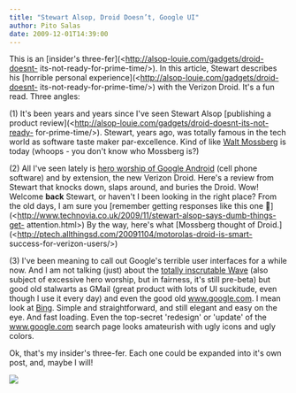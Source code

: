 ```yaml
---
title: "Stewart Alsop, Droid Doesn’t, Google UI"
author: Pito Salas
date: 2009-12-01T14:39:00
---
```




This is an [insider's three-fer](<http://alsop-louie.com/gadgets/droid-doesnt-
its-not-ready-for-prime-time/>). In this article, Stewart describes his
[horrible personal experience](<http://alsop-louie.com/gadgets/droid-doesnt-
its-not-ready-for-prime-time/>) with the Verizon Droid. It's a fun read. Three
angles:

(1) It's been years and years since I've seen Stewart Alsop [publishing a
product review](<http://alsop-louie.com/gadgets/droid-doesnt-its-not-ready-
for-prime-time/>). Stewart, years ago, was totally famous in the tech world as
software taste maker par-excellence. Kind of like [Walt
Mossberg](<http://ptech.allthingsd.com/>) is today (whoops - you don't know
who Mossberg is?)

(2) All I've seen lately is [hero worship of Google
Android](<http://www.businessweek.com/magazine/content/09_47/b4156028709435.htm?campaign_id=rss_topStories>)
(cell phone software) and by extension, the new Verizon Droid. Here's a review
from Stewart that knocks down, slaps around, and buries the Droid. Wow!
Welcome **back** Stewart, or haven't I been looking in the right place? From
the old days, I am sure you [remember getting responses like this one
🙂](<http://www.technovia.co.uk/2009/11/stewart-alsop-says-dumb-things-get-
attention.html>) By the way, here's what [Mossberg thought of
Droid.](<http://ptech.allthingsd.com/20091104/motorolas-droid-is-smart-
success-for-verizon-users/>)

(3) I've been meaning to call out Google's terrible user interfaces for a
while now. And I am not talking (just) about the [totally inscrutable
Wave](<https://wave.google.com/wave/?pli=1>) (also subject of excessive hero
worship, but in fairness, it's still pre-beta) but good old stalwarts as GMail
(great product with lots of UI suckitude, even though I use it every day) and
even the good old www.google.com. I mean look at
[Bing](<http://www.bing.com>). Simple and straightforward, and still elegant
and easy on the eye. And fast loading. Even the top-secret 'redesign' or
'update' of the www.google.com search page looks amateurish with ugly icons
and ugly colors.

Ok, that's my insider's three-fer. Each one could be expanded into it's own
post, and, maybe I will!

![](https://i0.wp.com/img.zemanta.com/pixy.gif?w=584)


